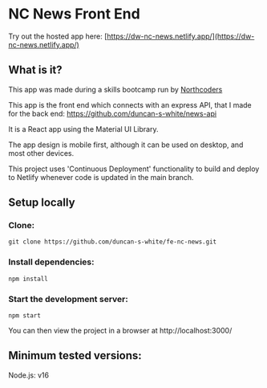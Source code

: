 # NC News Front End

Try out the hosted app here: [https://dw-nc-news.netlify.app/](https://dw-nc-news.netlify.app/)

## What is it?

This app was made during a skills bootcamp run by [Northcoders](https://northcoders.com/)

This app is the front end which connects with an express API, that I made for the back end: https://github.com/duncan-s-white/news-api

It is a React app using the Material UI Library.

The app design is mobile first, although it can be used on desktop, and most other devices.

This project uses 'Continuous Deployment' functionality to build and deploy to Netlify whenever code is updated in the main branch. 

## Setup locally

### Clone:

`git clone https://github.com/duncan-s-white/fe-nc-news.git`

### Install dependencies:

`npm install`

### Start the development server:

`npm start`

You can then view the project in a browser at http://localhost:3000/

## Minimum tested versions:

Node.js: v16
